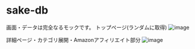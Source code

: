 # sake-db

画面・データは完全なるモックです。
トップページ(ランダムに取得)
![image](https://github.com/user-attachments/assets/2f77c46e-9a65-4ca8-a9a9-e9c946c7266b)

詳細ページ・カテゴリ展開・Amazonアフィリエイト部分
![image](https://github.com/user-attachments/assets/2103d44c-091b-45e5-bc5c-e0686f672918)
